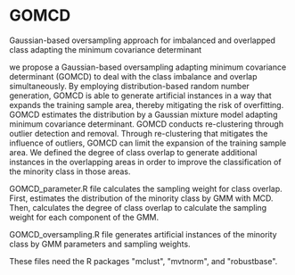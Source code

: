 # GOMCD
Gaussian-based oversampling approach for imbalanced and overlapped class adapting the minimum covariance determinant

we propose a Gaussian-based oversampling adapting minimum covariance determinant (GOMCD) to deal with the class imbalance and overlap simultaneously.
By employing distribution-based random number generation, GOMCD is able to generate artificial instances in a way that expands the training sample area, thereby mitigating the risk of overfitting.
GOMCD estimates the distribution by a Gaussian mixture model adapting minimum covariance determinant.
GOMCD conducts re-clustering through outlier detection and removal.
Through re-clustering that mitigates the influence of outliers, GOMCD can limit the expansion of the training sample area.
We defined the degree of class overlap to generate additional instances in the overlapping areas in order to improve the classification of the minority class in those areas. 

GOMCD_parameter.R file calculates the sampling weight for class overlap.
First, estimates the distribution of the minority class by GMM with MCD.
Then, calculates the degree of class overlap to calculate the sampling weight for each component of the GMM.

GOMCD_oversampling.R file generates artificial instances of the minority class by GMM parameters and sampling weights.

These files need the R packages "mclust", "mvtnorm", and "robustbase".
